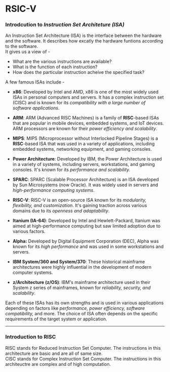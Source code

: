 # RSIC-V

### Introdcution to ***Instruction Set Architeture (ISA)***
An Instruction Set Architecture (ISA) is the interface between the hardware and the software. It describes how excatly the hardware funtions according to the software.  
It gives us a view of -   
- What are the various instructions are available?
- What is the function of each instruction?
- How does the particular instruction acheive the specified task?

A few famous ISAs include - 
- **x86**: Developed by Intel and AMD, x86 is one of the most widely used ISAs in personal computers and servers. It has a complex instruction set (CISC) and is known for its *compatibility with a large number of software applications*.

- **ARM**: ARM (Advanced RISC Machines) is a family of **RISC**-based ISAs that are popular in mobile devices, embedded systems, and IoT devices. ARM processors are known for their *power efficiency and scalability*.

- **MIPS**: MIPS (Microprocessor without Interlocked Pipeline Stages) is a **RISC**-based ISA that was used in a variety of applications, including embedded systems, networking equipment, and gaming consoles.

- **Power Architecture**: Developed by IBM, the Power Architecture is used in a variety of systems, including servers, workstations, and gaming consoles. It's known for its *performance and scalability.*

- **SPARC**: SPARC (Scalable Processor Architecture) is an ISA developed by Sun Microsystems (now Oracle). It was widely used in servers and *high-performance computing systems*.

- **RISC-V**: RISC-V is an open-source ISA known for its *modularity, flexibility, and customization*. It's gaining traction across various domains due to its *openness and adaptability*.

- **Itanium (IA-64)**: Developed by Intel and Hewlett-Packard, Itanium was aimed at high-performance computing but saw limited adoption due to various factors.

- **Alpha:** Developed by Digital Equipment Corporation (DEC), Alpha was known for its *high performance* and was used in some workstations and servers.

- **IBM System/360 and System/370**: These historical mainframe architectures were highly influential in the development of modern computer systems.

- **z/Architecture (z/OS)**: IBM's mainframe architecture used in their System z series of mainframes, known for *reliability, security, and scalability*.

Each of these ISAs has its own strengths and is used in various applications depending on factors like *performance, power efficiency, software compatibility,* and more. The choice of ISA often depends on the specific requirements of the target system or application.

---------
### Introduction to RISC 
RISC stands for Reduced Instruction Set Computer. The instructions in this architecture are basic and are all of same size.   
CISC stands for Complex Instruction Set Computer. The instructions in this architeuctre are complex and of high computation.  



